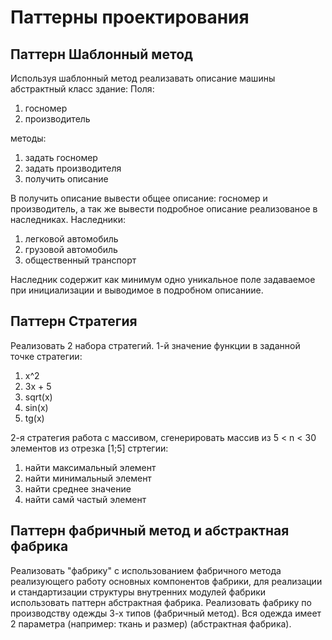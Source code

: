 # Паттерны проектирования
## Паттерн Шаблонный метод
Используя шаблонный метод реализавать описание машины абстрактный класс здание: Поля:

1. госномер
2. производитель

методы:
1. задать госномер
2. задать производителя
3. получить описание

В получить описание вывести общее описание: госномер и производитель, а так же вывести подробное описание реализованое в наследниках. Наследники:

1. легковой автомобиль
2. грузовой автомобиль
3. общественный транспорт

Наследник содержит как минимум одно уникальное поле задаваемое при инициализации и выводимое в подробном описаниие.
## Паттерн Стратегия
Реализовать 2 набора стратегий. 1-й значение функции в заданной точке стратегии:

1. x^2
2. 3x + 5
3. sqrt(x)
4. sin(x)
5. tg(x)

2-я стратегия работа с массивом, сгенерировать массив из 5 < n < 30 элементов из отрезка [1;5] стртегии:

1. найти максимальный элемент
2. найти минимальный элемент
3. найти среднее значение
4. найти самй частый элемент

## Паттерн фабричный метод и абстрактная фабрика
Реализовать "фабрику" с использованием фабричного метода реализующего работу основных компонентов фабрики, для реализации и стандартизации структуры внутренних модулей фабрики использовать паттерн абстрактная фабрика.
Реализовать фабрику по производству одежды 3-х типов (фабричный метод). Вся одежда имеет 2 параметра (например: ткань и размер) (абстрактная фабрика).
